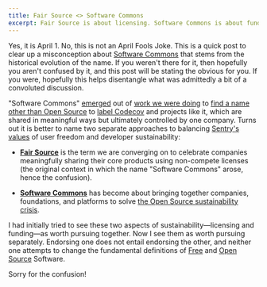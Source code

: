 ```yaml
---
title: Fair Source <> Software Commons
excerpt: Fair Source is about licensing. Software Commons is about funding. Let's do both ... separately.
---
```


Yes, it is April 1. No, this is not an April Fools Joke. This is a quick post
to clear up a misconception about [Software
Commons](https://softwarecommons.com/) that stems from the historical evolution
of the name. If you weren't there for it, then hopefully you aren't confused by
it, and this post will be stating the obvious for you. If you were, hopefully
this helps disentangle what was admittedly a bit of a convoluted discussion.

"Software Commons"
[emerged](https://github.com/getsentry/fsl.software/issues/2#issuecomment-1939112531)
out of [work we were doing](https://github.com/getsentry/fsl.software/issues/2)
to [find a name other than Open
Source](https://twitter.com/adamhjk/status/1687113805237714944) to [label
Codecov](https://blog.sentry.io/lets-talk-about-open-source/) and projects like
it, which are shared in meaningful ways but ultimately controlled by one company.
Turns out it is better to name two separate approaches to balancing [Sentry's
values](https://blog.sentry.io/sentrys-open-source-values/) of user freedom and
developer sustainability:

- [**Fair Source**](https://github.com/fairsource/fairsource/pull/9) is the term we are converging on to
  celebrate companies meaningfully sharing their core products using non-compete
  licenses (the original context in which the name "Software Commons"
  arose, hence the confusion).

- [**Software Commons**](https://softwarecommons.com/) has become about bringing
  together companies, foundations, and platforms to solve [the Open Source
  sustainability
  crisis](https://openpath.chadwhitacre.com/2024/the-open-source-sustainability-crisis/).

I had initially tried to see these two aspects of sustainability—licensing and
funding—as worth pursuing together. Now I see them as worth pursuing
separately. Endorsing one does not entail endorsing the other, and neither one
attempts to change the fundamental definitions of
[Free](https://www.gnu.org/philosophy/free-sw.en.html#fs-definition) and [Open
Source](https://opensource.org/osd) Software.

Sorry for the confusion!
